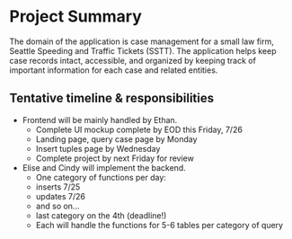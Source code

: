 # Project Summary

The domain of the application is case management for a small law firm, Seattle Speeding and Traffic Tickets (SSTT).
The application helps keep case records intact, accessible, and organized by keeping track of important information for
each case and related entities.


## Tentative timeline & responsibilities 
- Frontend will be mainly handled by Ethan.
  -  Complete UI mockup complete by EOD this Friday, 7/26
  -  Landing page, query case page by Monday
  -  Insert tuples page by Wednesday
  -  Complete project by next Friday for review
- Elise and Cindy will implement the backend.
  -  One category of functions per day:
    -  inserts 7/25
    -  updates 7/26
    -  and so on...
    -  last category on the 4th (deadline!)
   - Each will handle the functions for 5-6 tables per category of query
